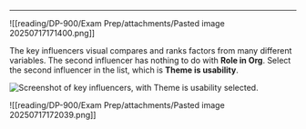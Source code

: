 
---
![[reading/DP-900/Exam Prep/attachments/Pasted image 20250717171400.png]]

The key influencers visual compares and ranks factors from many different variables. The second influencer has nothing to do with **Role in Org**. Select the second influencer in the list, which is **Theme is usability**.

![Screenshot of key influencers, with Theme is usability selected.](https://learn.microsoft.com/en-us/power-bi/visuals/media/power-bi-visualization-influencers/power-bi-theme.png)

![[reading/DP-900/Exam Prep/attachments/Pasted image 20250717172039.png]]


